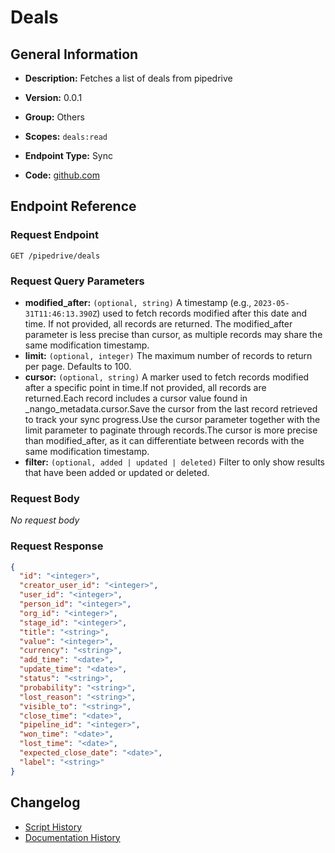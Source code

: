 # Deals

## General Information

- **Description:** Fetches a list of deals from pipedrive

- **Version:** 0.0.1
- **Group:** Others
- **Scopes:** `deals:read`
- **Endpoint Type:** Sync
- **Code:** [github.com](https://github.com/NangoHQ/integration-templates/tree/main/integrations/pipedrive/syncs/deals.ts)


## Endpoint Reference

### Request Endpoint

`GET /pipedrive/deals`

### Request Query Parameters

- **modified_after:** `(optional, string)` A timestamp (e.g., `2023-05-31T11:46:13.390Z`) used to fetch records modified after this date and time. If not provided, all records are returned. The modified_after parameter is less precise than cursor, as multiple records may share the same modification timestamp.
- **limit:** `(optional, integer)` The maximum number of records to return per page. Defaults to 100.
- **cursor:** `(optional, string)` A marker used to fetch records modified after a specific point in time.If not provided, all records are returned.Each record includes a cursor value found in _nango_metadata.cursor.Save the cursor from the last record retrieved to track your sync progress.Use the cursor parameter together with the limit parameter to paginate through records.The cursor is more precise than modified_after, as it can differentiate between records with the same modification timestamp.
- **filter:** `(optional, added | updated | deleted)` Filter to only show results that have been added or updated or deleted.

### Request Body

_No request body_

### Request Response

```json
{
  "id": "<integer>",
  "creator_user_id": "<integer>",
  "user_id": "<integer>",
  "person_id": "<integer>",
  "org_id": "<integer>",
  "stage_id": "<integer>",
  "title": "<string>",
  "value": "<integer>",
  "currency": "<string>",
  "add_time": "<date>",
  "update_time": "<date>",
  "status": "<string>",
  "probability": "<string>",
  "lost_reason": "<string>",
  "visible_to": "<string>",
  "close_time": "<date>",
  "pipeline_id": "<integer>",
  "won_time": "<date>",
  "lost_time": "<date>",
  "expected_close_date": "<date>",
  "label": "<string>"
}
```

## Changelog

- [Script History](https://github.com/NangoHQ/integration-templates/commits/main/integrations/pipedrive/syncs/deals.ts)
- [Documentation History](https://github.com/NangoHQ/integration-templates/commits/main/integrations/pipedrive/syncs/deals.md)

<!-- END  GENERATED CONTENT -->

